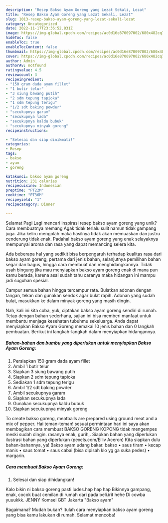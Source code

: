 ```yaml
---
description: "Resep Bakso Ayam Goreng yang Lezat Sekali, Lezat"
title: "Resep Bakso Ayam Goreng yang Lezat Sekali, Lezat"
slug: 1013-resep-bakso-ayam-goreng-yang-lezat-sekali-lezat
category: Uncategorized
date: 2022-11-17T23:36:52.831Z
image: https://img-global.cpcdn.com/recipes/ac0d16e870097002/680x482cq70/bakso-ayam-goreng-foto-resep-utama.jpg
hideToc: false
enableToc: true
enableTocContent: false
thumbnail: https://img-global.cpcdn.com/recipes/ac0d16e870097002/680x482cq70/bakso-ayam-goreng-foto-resep-utama.jpg
cover: https://img-global.cpcdn.com/recipes/ac0d16e870097002/680x482cq70/bakso-ayam-goreng-foto-resep-utama.jpg
author: Admin
authorAv: notfound
ratingvalue: 4.5
reviewcount: 3
recipeingredient:
- "150 gram dada ayam fillet"
- "1 butir telur"
- "3 siung bawang putih"
- "2 sdm tepung tapioka"
- "1 sdm tepung terigu"
- "1/2 sdt baking powder"
- "secukupnya garam"
- "secukupnya lada"
- "secukupnya kaldu bubuk"
- "secukupnya minyak goreng"
recipeinstructions:

- "Selesai dan siap dinikmati!"
categories:
- Resep
tags:
- bakso
- ayam
- goreng

katakunci: bakso ayam goreng 
nutrition: 231 calories
recipecuisine: Indonesian
preptime: "PT22M"
cooktime: "PT36M"
recipeyield: "1"
recipecategory: Dinner

---
```



Selamat Pagi Lagi mencari inspirasi resep bakso ayam goreng yang unik? Cara membuatnya memang Agak tidak terlalu sulit namun tidak gampang juga. Jika keliru mengolah maka hasilnya tidak akan memuaskan dan justru cenderung tidak enak. Padahal bakso ayam goreng yang enak selayaknya mempunyai aroma dan rasa yang dapat memancing selera kita.


Ada beberapa hal yang sedikit bisa berpengaruh terhadap kualitas rasa dari bakso ayam goreng, pertama dari jenis bahan, selanjutnya pemilihan bahan segar dan bagus, hingga cara membuat dan menghidangkannya. Tidak usah bingung jika mau menyiapkan bakso ayam goreng enak di mana pun kamu berada, karena asal sudah tahu caranya maka hidangan ini mampu jadi suguhan spesial.

Campur semua bahan hingga tercampur rata. Bulatkan adonan dengan tangan, tekan dan gunakan sendok agar bulat rapih. Adonan yang sudah bulat, masukkan ke dalam minyak goreng yang masih dingin.


Nah, kali ini kita coba, yuk, ciptakan bakso ayam goreng sendiri di rumah. Tetap dengan bahan sederhana, sajian ini bisa memberi manfaat untuk membantu menjaga kesehatan tubuhmu sekeluarga. Anda dapat menyiapkan Bakso Ayam Goreng memakai 10 jenis bahan dan 0 langkah pembuatan. Berikut ini langkah-langkah dalam menyiapkan hidangannya.

<!--inarticleads1-->

##### Bahan-bahan dan bumbu yang diperlukan untuk menyiapkan Bakso Ayam Goreng:

1. Persiapkan 150 gram dada ayam fillet
1. Ambil 1 butir telur
1. Siapkan 3 siung bawang putih
1. Siapkan 2 sdm tepung tapioka
1. Sediakan 1 sdm tepung terigu
1. Ambil 1/2 sdt baking powder
1. Ambil secukupnya garam
1. Siapkan secukupnya lada
1. Gunakan secukupnya kaldu bubuk
1. Siapkan secukupnya minyak goreng


To create bakso goreng, meatballs are prepared using ground meat and a mix of pepper. Hai teman-teman! sesuai permintaan hari ini saya akan membagikan cara membuat BAKSO GORENG KOPONG tidak mengempes meski sudah dingin. rasanya enak, gurih,. Siapkan bahan yang diperlukan ilustrasi bahan yang diperlukan (pexels.com/Eiliv Aceron) Kita siapkan dulu bahan-bahannya, ya! Bakso ayam udang bakar. bakso • saus tiram • kecap manis • saus tomat • saus cabai (bisa dipisah klo yg ga suka pedes) • margarin. 

<!--inarticleads2-->

##### Cara membuat Bakso Ayam Goreng:


1. Selesai dan siap dihidangkan!

Kalo bikin ni bakso goreng pasti ludes.hap hap hap Bikinnya gampang, enak, cocok buat cemilan di rumah dari pada beli.irit hehe Di cowba yuuukkk. JENNY Komsel GBT Jakarta &#34;Bakso ayam&#34; 

Bagaimana? Mudah bukan? Itulah cara menyiapkan bakso ayam goreng yang bisa kamu lakukan di rumah. Selamat mencoba!
